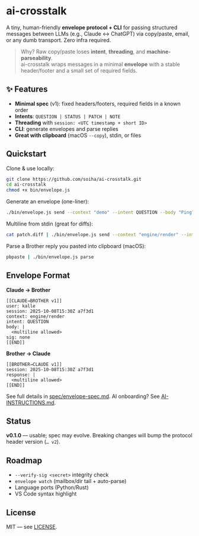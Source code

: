 # ai-crosstalk

A tiny, human-friendly **envelope protocol + CLI** for passing structured messages between LLMs (e.g., Claude ↔ ChatGPT) via copy/paste, email, or any dumb transport. Zero infra required.

> Why? Raw copy/paste loses **intent**, **threading**, and **machine-parseability**.  
> ai-crosstalk wraps messages in a minimal **envelope** with a stable header/footer and a small set of required fields.

## ✨ Features
- **Minimal spec** (v1): fixed headers/footers, required fields in a known order
- **Intents**: `QUESTION | STATUS | PATCH | NOTE`
- **Threading** with `session: <UTC timestamp + short ID>`
- **CLI**: generate envelopes and parse replies
- **Great with clipboard** (macOS `--copy`), stdin, or files

## Quickstart

Clone & use locally:
```bash
git clone https://github.com/soiha/ai-crosstalk.git
cd ai-crosstalk
chmod +x bin/envelope.js
```

Generate an envelope (one-liner):
```bash
./bin/envelope.js send --context "demo" --intent QUESTION --body "Ping?" --copy
```

Multiline from stdin (great for diffs):
```bash
cat patch.diff | ./bin/envelope.js send --context "engine/render" --intent PATCH --body -
```

Parse a Brother reply you pasted into clipboard (macOS):
```bash
pbpaste | ./bin/envelope.js parse
```

## Envelope Format

**Claude → Brother**
```
[[CLAUDE→BROTHER v1]]
user: kalle
session: 2025-10-08T15:30Z a7f3d1
context: engine/render
intent: QUESTION
body: |
  <multiline allowed>
sig: none
[[END]]
```

**Brother → Claude**
```
[[BROTHER→CLAUDE v1]]
session: 2025-10-08T15:30Z a7f3d1
response: |
  <multiline allowed>
[[END]]
```

See full details in [spec/envelope-spec.md](spec/envelope-spec.md). AI onboarding? See [AI-INSTRUCTIONS.md](AI-INSTRUCTIONS.md).

## Status
**v0.1.0** — usable; spec may evolve. Breaking changes will bump the protocol header version (`… v2`).

## Roadmap
- `--verify-sig <secret>` integrity check
- `envelope watch` (mailbox/dir tail + auto-parse)
- Language ports (Python/Rust)
- VS Code syntax highlight

## License
MIT — see [LICENSE](LICENSE).
